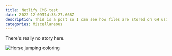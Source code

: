 ```yaml
---
title: Netlify CMS test
date: 2022-12-09T14:33:27.668Z
description: This is a post so I can see how files are stored on GH using netlify-cms
categories: Miscellaneous
---
```

There's really no story here.

![Horse jumping coloring](images/horse-jumping-coloring.jpg "Horse jumping coloring")
